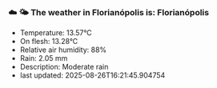 ### ☁️ 🌤️  The weather in Florianópolis is: Florianópolis

- Temperature: 13.57°C
- On flesh: 13.28°C
- Relative air humidity: 88%
- Rain: 2.05 mm
- Description: Moderate rain
- last updated: 2025-08-26T16:21:45.904754
